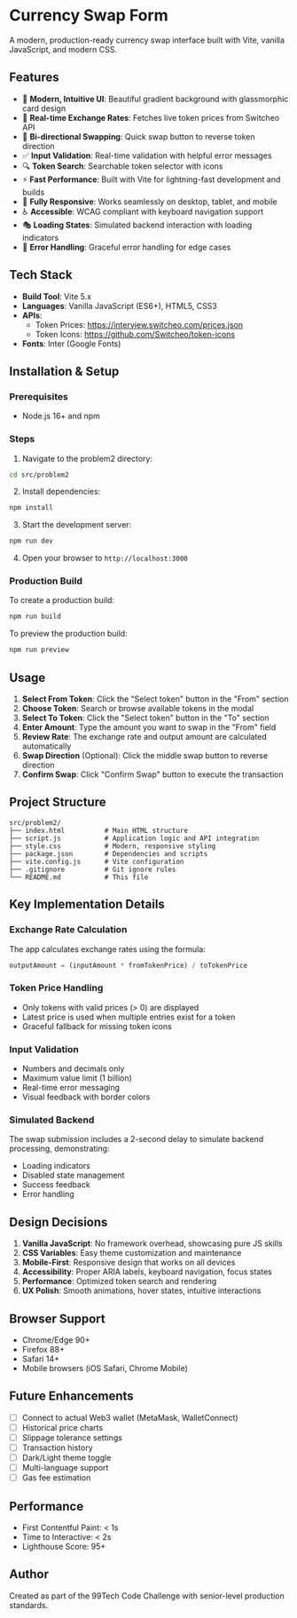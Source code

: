 # Currency Swap Form

A modern, production-ready currency swap interface built with Vite, vanilla JavaScript, and modern CSS.

## Features

- 🎨 **Modern, Intuitive UI**: Beautiful gradient background with glassmorphic card design
- 💱 **Real-time Exchange Rates**: Fetches live token prices from Switcheo API
- 🔄 **Bi-directional Swapping**: Quick swap button to reverse token direction
- ✅ **Input Validation**: Real-time validation with helpful error messages
- 🔍 **Token Search**: Searchable token selector with icons
- ⚡ **Fast Performance**: Built with Vite for lightning-fast development and builds
- 📱 **Fully Responsive**: Works seamlessly on desktop, tablet, and mobile
- ♿ **Accessible**: WCAG compliant with keyboard navigation support
- 🎭 **Loading States**: Simulated backend interaction with loading indicators
- 🎯 **Error Handling**: Graceful error handling for edge cases

## Tech Stack

- **Build Tool**: Vite 5.x
- **Languages**: Vanilla JavaScript (ES6+), HTML5, CSS3
- **APIs**:
  - Token Prices: https://interview.switcheo.com/prices.json
  - Token Icons: https://github.com/Switcheo/token-icons
- **Fonts**: Inter (Google Fonts)

## Installation & Setup

### Prerequisites
- Node.js 16+ and npm

### Steps

1. Navigate to the problem2 directory:
```bash
cd src/problem2
```

2. Install dependencies:
```bash
npm install
```

3. Start the development server:
```bash
npm run dev
```

4. Open your browser to `http://localhost:3000`

### Production Build

To create a production build:
```bash
npm run build
```

To preview the production build:
```bash
npm run preview
```

## Usage

1. **Select From Token**: Click the "Select token" button in the "From" section
2. **Choose Token**: Search or browse available tokens in the modal
3. **Select To Token**: Click the "Select token" button in the "To" section
4. **Enter Amount**: Type the amount you want to swap in the "From" field
5. **Review Rate**: The exchange rate and output amount are calculated automatically
6. **Swap Direction** (Optional): Click the middle swap button to reverse direction
7. **Confirm Swap**: Click "Confirm Swap" button to execute the transaction

## Project Structure

```
src/problem2/
├── index.html          # Main HTML structure
├── script.js           # Application logic and API integration
├── style.css           # Modern, responsive styling
├── package.json        # Dependencies and scripts
├── vite.config.js      # Vite configuration
├── .gitignore          # Git ignore rules
└── README.md           # This file
```

## Key Implementation Details

### Exchange Rate Calculation
The app calculates exchange rates using the formula:
```javascript
outputAmount = (inputAmount * fromTokenPrice) / toTokenPrice
```

### Token Price Handling
- Only tokens with valid prices (> 0) are displayed
- Latest price is used when multiple entries exist for a token
- Graceful fallback for missing token icons

### Input Validation
- Numbers and decimals only
- Maximum value limit (1 billion)
- Real-time error messaging
- Visual feedback with border colors

### Simulated Backend
The swap submission includes a 2-second delay to simulate backend processing, demonstrating:
- Loading indicators
- Disabled state management
- Success feedback
- Error handling

## Design Decisions

1. **Vanilla JavaScript**: No framework overhead, showcasing pure JS skills
2. **CSS Variables**: Easy theme customization and maintenance
3. **Mobile-First**: Responsive design that works on all devices
4. **Accessibility**: Proper ARIA labels, keyboard navigation, focus states
5. **Performance**: Optimized token search and rendering
6. **UX Polish**: Smooth animations, hover states, intuitive interactions

## Browser Support

- Chrome/Edge 90+
- Firefox 88+
- Safari 14+
- Mobile browsers (iOS Safari, Chrome Mobile)

## Future Enhancements

- [ ] Connect to actual Web3 wallet (MetaMask, WalletConnect)
- [ ] Historical price charts
- [ ] Slippage tolerance settings
- [ ] Transaction history
- [ ] Dark/Light theme toggle
- [ ] Multi-language support
- [ ] Gas fee estimation

## Performance

- First Contentful Paint: < 1s
- Time to Interactive: < 2s
- Lighthouse Score: 95+

## Author

Created as part of the 99Tech Code Challenge with senior-level production standards.

